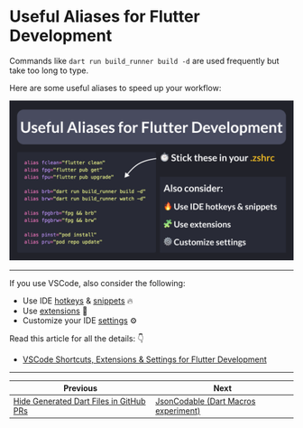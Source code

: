 # Useful Aliases for Flutter Development

Commands like `dart run build_runner build -d` are used frequently but take too long to type.

Here are some useful aliases to speed up your workflow:

![](159.png)

---

If you use VSCode, also consider the following:

- Use IDE [hotkeys](https://codewithandrea.com/articles/vscode-shortcuts-extensions-settings-flutter-development/#vscode-shortcuts-for-flutter-development) & [snippets](https://codewithandrea.com/articles/dart-flutter-code-generation/#create-code-snippets) 🔥
- Use [extensions](https://codewithandrea.com/articles/vscode-shortcuts-extensions-settings-flutter-development/#vscode-shortcuts-for-flutter-development) 🧩
- Customize your IDE [settings](https://codewithandrea.com/articles/vscode-shortcuts-extensions-settings-flutter-development/#vscode-shortcuts-for-flutter-development) ⚙️

<!--
Useful Aliases for Flutter Development

Stick these in your .zshrc:

alias fclean="flutter clean"
alias fpg="flutter pub get"
alias fpu="flutter pub upgrade"

alias brb="dart run build_runner build -d"
alias brw="dart run build_runner watch -d"

alias fpgbrb="fpg && brb"
alias fpgbrw="fpg && brw"

alias pinst="pod install"
alias pru="pod repo update"

Also consider:

- Use IDE hotkeys & snippets
- Use extensions
- Customize settings

-->

Read this article for all the details: 👇

- [VSCode Shortcuts, Extensions & Settings for Flutter Development](https://codewithandrea.com/articles/vscode-shortcuts-extensions-settings-flutter-development/)

---

| Previous | Next |
| -------- | ---- |
| [Hide Generated Dart Files in GitHub PRs](../0158-hide-generated-files-with-gitattributes/index.md) | [JsonCodable (Dart Macros experiment)](../0160-dart-macros-json-codable/index.md) |
